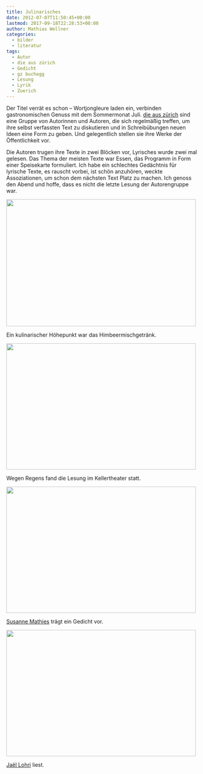 ```yaml
---
title: Julinarisches
date: 2012-07-07T11:50:45+00:00
lastmod: 2017-09-18T22:28:53+00:00
author: Mathias Wellner
categories:
  - bilder
  - literatur
tags:
  - Autor
  - die aus zürich
  - Gedicht
  - gz buchegg
  - Lesung
  - Lyrik
  - Zuerich
---
```

Der Titel verrät es schon &ndash; Wortjongleure laden ein, verbinden gastronomischen Genuss mit dem Sommermonat Juli. [die aus zürich](http://die-aus-zuerich.ch/mediawiki/index.php/Die_aus_z%C3%BCrich) sind eine Gruppe von Autorinnen und Autoren, die sich regelmäßig treffen, um ihre selbst verfassten Text zu diskutieren und in Schreibübungen neuen Ideen eine Form zu geben. Und gelegentlich stellen sie ihre Werke der Öffentlichkeit vor. 

Die Autoren trugen ihre Texte in zwei Blöcken vor, Lyrisches wurde zwei mal gelesen. Das Thema der meisten Texte war Essen, das Programm in Form einer Speisekarte formuliert. Ich habe ein schlechtes Gedächtnis für lyrische Texte, es rauscht vorbei, ist schön anzuhören, weckte Assoziationen, um schon dem nächsten Text Platz zu machen. Ich genoss den Abend und hoffe, dass es nicht die letzte Lesung der Autorengruppe war. 

<div style="width: 510px" class="wp-caption aligncenter">
  <img src="https://lh3.googleusercontent.com/-O431zXwA5mw/T_f_j1T4eRI/AAAAAAAAAbU/uNGOOitswGc/s800/MW_20120705_2842.jpg" height="335" width="500" />
  
  <p class="wp-caption-text">
    Ein kulinarischer Höhepunkt war das Himbeermischgetränk.<br />
  </p>
</div>

<div style="width: 510px" class="wp-caption aligncenter">
  <img src="https://lh3.googleusercontent.com/-uT1HYZal-8o/T_f_j1tAqHI/AAAAAAAAAbY/RMgZMukkoVk/s800/MW_20120705_2845.jpg" height="333" width="500" />
  
  <p class="wp-caption-text">
    Wegen Regens fand die Lesung im Kellertheater statt.<br />
  </p>
</div>

<div style="width: 510px" class="wp-caption aligncenter">
  <img src="https://lh5.googleusercontent.com/-YZv5gIkCF-A/T_f_ma68EcI/AAAAAAAAAbw/1ohv893LH0Q/s800/MW_20120705_2858.jpg" height="333" width="500" />
  
  <p class="wp-caption-text">
    <a href="http://die-aus-zuerich.ch/mediawiki/index.php/Susanne_Mathies">Susanne Mathies</a> trägt ein Gedicht vor.<br />
  </p>
</div>

<div style="width: 510px" class="wp-caption aligncenter">
  <img src="https://lh5.googleusercontent.com/-P1Rtq1QZcv0/T_f_j3PG6HI/AAAAAAAAAbQ/pB6kkACxkNc/s800/MW_20120705_2852.jpg" height="333" width="500" />
  
  <p class="wp-caption-text">
    <a href="http://die-aus-zuerich.ch/mediawiki/index.php/Ja%C3%ABl_Lohri">Jaël Lohri</a> liest.<br />
  </p>
</div>